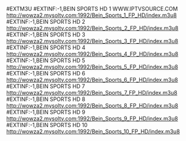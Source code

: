 #EXTM3U
#EXTINF:-1,BEIN SPORTS HD 1 WWW.IPTVSOURCE.COM
http://wowza2.mysoltv.com:1992/Bein_Sports_1_FP_HD/index.m3u8
#EXTINF:-1,BEIN SPORTS HD 2
http://wowza2.mysoltv.com:1992/Bein_Sports_2_FP_HD/index.m3u8
#EXTINF:-1,BEIN SPORTS HD 3
http://wowza2.mysoltv.com:1992/Bein_Sports_3_FP_HD/index.m3u8
#EXTINF:-1,BEIN SPORTS HD 4
http://wowza2.mysoltv.com:1992/Bein_Sports_4_FP_HD/index.m3u8
#EXTINF:-1,BEIN SPORTS HD 5
http://wowza2.mysoltv.com:1992/Bein_Sports_5_FP_HD/index.m3u8
#EXTINF:-1,BEIN SPORTS HD 6
http://wowza2.mysoltv.com:1992/Bein_Sports_6_FP_HD/index.m3u8
#EXTINF:-1,BEIN SPORTS HD 7
http://wowza2.mysoltv.com:1992/Bein_Sports_7_FP_HD/index.m3u8
#EXTINF:-1,BEIN SPORTS HD 8
http://wowza2.mysoltv.com:1992/Bein_Sports_8_FP_HD/index.m3u8
#EXTINF:-1,BEIN SPORTS HD 9 
http://wowza2.mysoltv.com:1992/Bein_Sports_9_FP_HD/index.m3u8
#EXTINF:-1,BEIN SPORTS HD 10
http://wowza2.mysoltv.com:1992/Bein_Sports_10_FP_HD/index.m3u8
